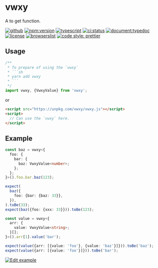 # vwxy

A to get function.

[![github](https://badgen.net/badge//nju33,vwxy/000?icon=github&list=1)](https://github.com/nju33/vwxy)
[![npm:version](https://badgen.net/npm/v/vwxy?icon=npm&label=)](https://www.npmjs.com/package/vwxy)
[![typescript](https://badgen.net/badge/lang/typescript/0376c6?icon=npm)](https://www.typescriptlang.org/)
[![ci:status](https://badgen.net/circleci/github/nju33/vwxy)](https://circleci.com/gh/nju33/vwxy)
[![document:typedoc](https://badgen.net/badge/document/typedoc/9602ff)](https://docs--vwxy.netlify.com/)
[![license](https://badgen.net/npm/license/vwxy)](https://github.com/nju33/vwxy/blob/master/LICENSE)
[![browserslist](https://badgen.net/badge/browserslist/chrome,edge/ffd539?list=1)](https://browserl.ist/?q=last+1+chrome+version%2C+last+1+edge+version)
[![code style: prettier](https://badgen.net/badge//prettier/ff69b3?label=code%20style)](https://github.com/prettier/prettier)

## Usage

````js
/**
 * To prepare of using the `vwxy`
 * ```sh
 * yarn add vwxy
 * ```
 */
import vwxy, {VwxyValue} from 'vwxy';
````

or

```html
<script src="https://unpkg.com/vwxy/vwxy.js"></script>
<script>
  // Can use the `vwxy` here.
</script>
```

## Example

```ts
const baz = vwxy<{
  foo: {
    bar: {
      baz: VwxyValue<number>;
    };
  };
}>().foo.bar.baz(123);

expect(
  baz({
    foo: {bar: {baz: 33}},
  }),
).toBe(33);
expect(baz({foo: {xxx: 33}})).toBe(123);
```

```ts
const value = vwxy<{
  arr: {
    value: VwxyValue<string>;
  }[];
}>().arr[1].value('bar');

expect(value({arr: [{value: 'foo'}, {value: 'baz'}]})).toBe('baz');
expect(value({arr: [{value: 'foo'}]})).toBe('bar');
```

[![Edit example](https://codesandbox.io/static/img/play-codesandbox.svg)](https://codesandbox.io/s/vyzyjyl283?module=%2Fsrc%2Findex.ts)
